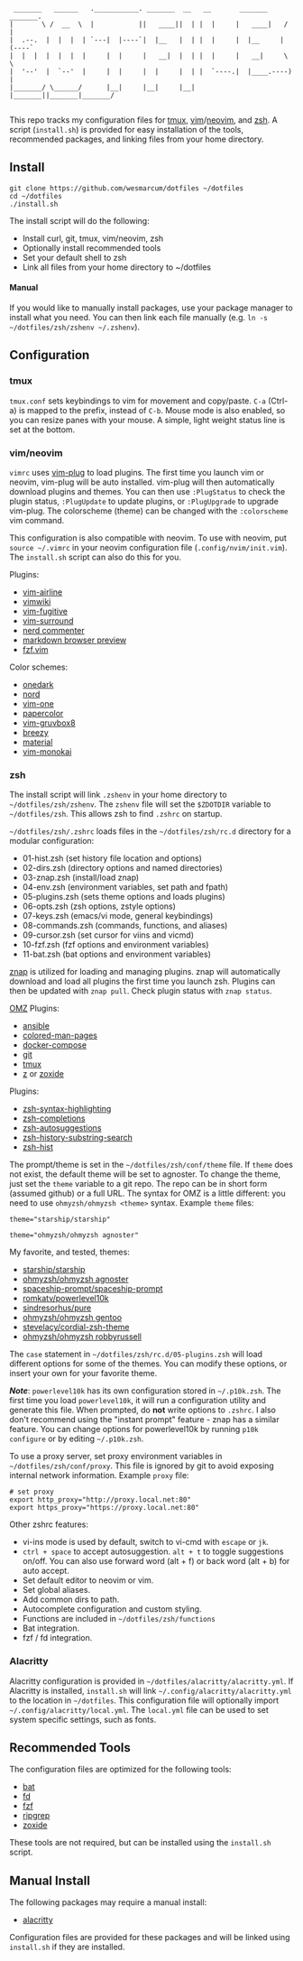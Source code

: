 ```
 _______   ______   .___________. _______  __   __       _______     _______.
|       \ /  __  \  |           ||   ____||  | |  |     |   ____|   /       |
|  .--.  |  |  |  | `---|  |----`|  |__   |  | |  |     |  |__     |   (----`
|  |  |  |  |  |  |     |  |     |   __|  |  | |  |     |   __|     \   \    
|  '--'  |  `--'  |     |  |     |  |     |  | |  `----.|  |____.----)   |   
|_______/ \______/      |__|     |__|     |__| |_______||_______|_______/    
                                                                             
``` 

This repo tracks my configuration files for [tmux](https://github.com/tmux/tmux), [vim](https://www.vim.org/)/[neovim](https://neovim.io/), and [zsh](https://www.zsh.org/).  A script (`install.sh`) is provided for easy installation of the tools, recommended packages, and linking files from your home directory.

## Install

```
git clone https://github.com/wesmarcum/dotfiles ~/dotfiles
cd ~/dotfiles
./install.sh
```
The install script will do the following:
* Install curl, git, tmux, vim/neovim, zsh
* Optionally install recommended tools
* Set your default shell to zsh
* Link all files from your home directory to ~/dotfiles

#### Manual

If you would like to manually install packages, use your package manager to install what you need.  You can then link each file manually (e.g. `ln -s ~/dotfiles/zsh/zshenv ~/.zshenv`).

## Configuration

### tmux

`tmux.conf` sets keybindings to vim for movement and copy/paste.  `C-a` (Ctrl-a) is mapped to the prefix, instead of `C-b`.  Mouse mode is also enabled, so you can resize panes with your mouse.  A simple, light weight status line is set at the bottom.

### vim/neovim

`vimrc` uses [vim-plug](https://github.com/junegunn/vim-plug) to load plugins.  The first time you launch vim or neovim, vim-plug will be auto installed.  vim-plug will then automatically download plugins and themes.  You can then use `:PlugStatus` to check the plugin status, `:PlugUpdate` to update plugins, or `:PlugUpgrade` to upgrade vim-plug.  The colorscheme (theme) can be changed with the `:colorscheme` vim command.

This configuration is also compatible with neovim.  To use with neovim, put `source ~/.vimrc` in your neovim configuration file (`.config/nvim/init.vim`).  The `install.sh` script can also do this for you.

Plugins:
- [vim-airline](https://github.com/vim-airline/vim-airline)
- [vimwiki](https://github.com/vimwiki/vimwiki)
- [vim-fugitive](https://github.com/tpope/vim-fugitive)
- [vim-surround](https://github.com/tpope/vim-surround)
- [nerd commenter](https://github.com/preservim/nerdcommenter)
- [markdown browser preview](https://github.com/iamcco/markdown-preview.nvim)
- [fzf.vim](https://github.com/junegunn/fzf.vim)

Color schemes:
- [onedark](https://github.com/joshdick/onedark.vim)
- [nord](https://github.com/arcticicestudio/nord-vim)
- [vim-one](https://github.com/rakr/vim-one)
- [papercolor](https://github.com/NLKNguyen/papercolor-theme)
- [vim-gruvbox8](https://github.com/lifepillar/vim-gruvbox8)
- [breezy](https://github.com/fneu/breezy)
- [material](https://github.com/kaicataldo/material.vim)
- [vim-monokai](https://github.com/crusoexia/vim-monokai)

### zsh

The install script will link `.zshenv` in your home directory to `~/dotfiles/zsh/zshenv`.  The `zshenv` file will set the `$ZDOTDIR` variable to `~/dotfiles/zsh`.  This allows zsh to find `.zshrc` on startup.

`~/dotfiles/zsh/.zshrc` loads files in the `~/dotfiles/zsh/rc.d` directory for a modular configuration:
- 01-hist.zsh (set history file location and options)
- 02-dirs.zsh (directory options and named directories)
- 03-znap.zsh (install/load znap)
- 04-env.zsh (environment variables, set path and fpath)
- 05-plugins.zsh (sets theme options and loads plugins)
- 06-opts.zsh (zsh options, zstyle options)
- 07-keys.zsh (emacs/vi mode, general keybindings)
- 08-commands.zsh (commands, functions, and aliases)
- 09-cursor.zsh (set cursor for viins and vicmd)
- 10-fzf.zsh (fzf options and environment variables)
- 11-bat.zsh (bat options and environment variables)

[znap](https://github.com/marlonrichert/zsh-snap) is utilized for loading and managing plugins.  znap will automatically download and load all plugins the first time you launch zsh.  Plugins can then be updated with `znap pull`.  Check plugin status with `znap status`.

[OMZ](https://github.com/ohmyzsh/ohmyzsh) Plugins:
- [ansible](https://github.com/ohmyzsh/ohmyzsh/tree/master/plugins/ansible)
- [colored-man-pages](https://github.com/ohmyzsh/ohmyzsh/tree/master/plugins/colored-man-pages)
- [docker-compose](https://github.com/ohmyzsh/ohmyzsh/tree/master/plugins/docker-compose)
- [git](https://github.com/ohmyzsh/ohmyzsh/tree/master/plugins/git)
- [tmux](https://github.com/ohmyzsh/ohmyzsh/tree/master/plugins/tmux)
- [z](https://github.com/ohmyzsh/ohmyzsh/tree/master/plugins/z) or [zoxide](https://github.com/ohmyzsh/ohmyzsh/tree/master/plugins/zoxide)

Plugins:
- [zsh-syntax-highlighting](https://github.com/zsh-users/zsh-syntax-highlighting)
- [zsh-completions](https://github.com/zsh-users/zsh-completions)
- [zsh-autosuggestions](https://github.com/zsh-users/zsh-autosuggestions)
- [zsh-history-substring-search](https://github.com/zsh-users/zsh-history-substring-search)
- [zsh-hist](https://github.com/marlonrichert/zsh-hist)

The prompt/theme is set in the `~/dotfiles/zsh/conf/theme` file.  If `theme` does not exist, the default theme will be set to agnoster.  To change the theme, just set the `theme` variable to a git repo.  The repo can be in short form (assumed github) or a full URL.  The syntax for OMZ is a little different:  you need to use `ohmyzsh/ohmyzsh <theme>` syntax.  Example `theme` files:

```
theme="starship/starship"
```
```
theme="ohmyzsh/ohmyzsh agnoster"
```

My favorite, and tested, themes:

- [starship/starship](https://github.com/starship/starship)
- [ohmyzsh/ohmyzsh agnoster](https://github.com/ohmyzsh/ohmyzsh/wiki/Themes#agnoster)
- [spaceship-prompt/spaceship-prompt](https://github.com/spaceship-prompt/spaceship-prompt)
- [romkatv/powerlevel10k](https://github.com/romkatv/powerlevel10k)
- [sindresorhus/pure](https://github.com/sindresorhus/pure)
- [ohmyzsh/ohmyzsh gentoo](https://github.com/ohmyzsh/ohmyzsh/wiki/Themes#gentoo)
- [stevelacy/cordial-zsh-theme](https://github.com/stevelacy/cordial-zsh-theme)
- [ohmyzsh/ohmyzsh robbyrussell](https://github.com/ohmyzsh/ohmyzsh/wiki/Themes#robbyrussell)

The `case` statement in `~/dotfiles/zsh/rc.d/05-plugins.zsh` will load different options for some of the themes.  You can modify these options, or insert your own for your favorite theme.

___Note___: `powerlevel10k` has its own configuration stored in `~/.p10k.zsh`.  The first time you load `powerlevel10k`, it will run a configuration utility and generate this file.  When prompted, do **not** write options to `.zshrc`.  I also don't recommend using the "instant prompt" feature - znap has a similar feature.  You can change options for powerlevel10k by running `p10k configure` or by editing `~/.p10k.zsh`.

To use a proxy server, set proxy environment variables in `~/dotfiles/zsh/conf/proxy`.  This file is ignored by git to avoid exposing internal network information.  Example `proxy` file:

```
# set proxy
export http_proxy="http://proxy.local.net:80"
export https_proxy="https://proxy.local.net:80"
```

Other zshrc features:
- vi-ins mode is used by default, switch to vi-cmd with `escape` or `jk`.
- `ctrl + space` to accept autosuggestion.  `alt + t` to toggle suggestions on/off.  You can also use forward word (alt + f) or back word (alt + b) for auto accept.
- Set default editor to neovim or vim.
- Set global aliases.
- Add common dirs to path.
- Autocomplete configuration and custom styling.
- Functions are included in `~/dotfiles/zsh/functions`
- Bat integration.
- fzf / fd integration.

### Alacritty

Alacritty configuration is provided in `~/dotfiles/alacritty/alacritty.yml`. If Alacritty is installed, `install.sh` will link `~/.config/alacritty/alacritty.yml` to the location in `~/dotfiles`. This configuration file will optionally import `~/.config/alacritty/local.yml`. The `local.yml` file can be used to set system specific settings, such as fonts.

## Recommended Tools

The configuration files are optimized for the following tools:
- [bat](https://github.com/sharkdp/bat)
- [fd](https://github.com/sharkdp/fd)
- [fzf](https://github.com/junegunn/fzf)
- [ripgrep](https://github.com/BurntSushi/ripgrep)
- [zoxide](https://github.com/ajeetdsouza/zoxide)

These tools are not required, but can be installed using the `install.sh` script.

## Manual Install

The following packages may require a manual install:
- [alacritty](https://alacritty.org/)

Configuration files are provided for these packages and will be linked using `install.sh` if they are installed.
